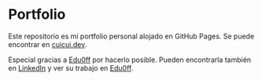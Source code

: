 # Portfolio

Este repositorio es mi portfolio personal alojado en GitHub Pages. Se puede encontrar en [cuicui.dev](https://cuicui.dev).

Especial gracias a [Edu0ff](https://github.com/Edu0ff) por hacerlo posible. Pueden encontrarla también en [LinkedIn](https://www.linkedin.com/in/edualmeidaloiola/) y ver su trabajo en [Edu0ff](https://edu0ff.dev).